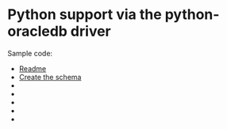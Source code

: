 # Python support via the python-oracledb driver

Sample code:
- [Readme](../python-oracledb/README.md)
- [Create the schema](../python-oracledb/create_schema.py)
- []()
- []()
- []()
- []()
- 
